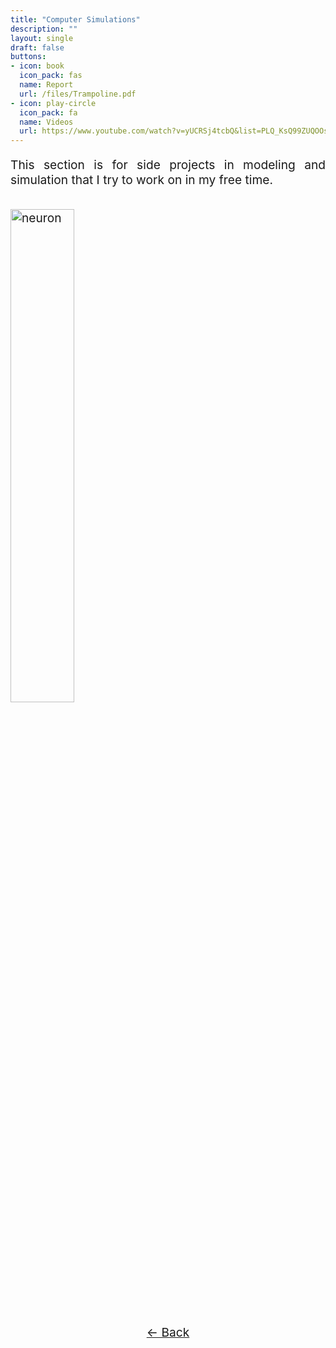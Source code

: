 ```yaml
---
title: "Computer Simulations"
description: ""
layout: single
draft: false
buttons:
- icon: book
  icon_pack: fas
  name: Report
  url: /files/Trampoline.pdf
- icon: play-circle
  icon_pack: fa
  name: Videos
  url: https://www.youtube.com/watch?v=yUCRSj4tcbQ&list=PLQ_KsQ99ZUQOOsvtNYw3o9EywuQ9gaHj3&pp=gAQBiAQB
---
```


<!-- Main content with larger font -->
<div style="text-align: justify; font-size: 1.2rem;">

 This section is for side projects in modeling and simulation that I try to work on in my free time.

<img src="/images/tramp1.gif" alt="neuron" style="width:45%; height:auto; margin-top: 15px;">
<!-- Back Button at the Bottom with Hover Effect -->
<div style="text-align: center; margin-top: 30px;">
  <a href="javascript:history.back()" 
     class="link dim ba br2 ph3 pv2 mb2 dib gray"
     style="transition: background-color 0.3s ease, color 0.3s ease;">
    ← Back
  </a>
</div>
